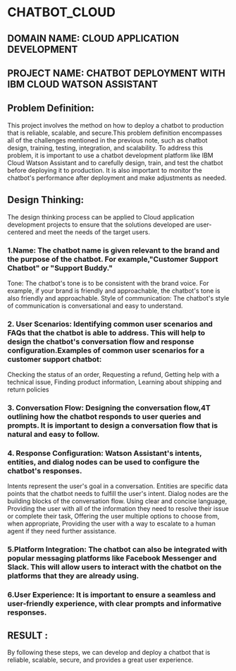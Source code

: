 # CHATBOT_CLOUD

## DOMAIN NAME: CLOUD APPLICATION DEVELOPMENT 
## PROJECT NAME: CHATBOT DEPLOYMENT WITH IBM CLOUD WATSON   ASSISTANT

## Problem Definition:
This project involves the method on how to deploy a chatbot to production that is reliable, scalable, and secure.This problem definition encompasses all of the challenges mentioned in the previous note, such as chatbot design, training, testing, integration, and scalability.
To address this problem, it is important to use a chatbot development platform like IBM Cloud Watson Assistant and to carefully design, train, and test the chatbot before deploying it to production. It is also important to monitor the chatbot's performance after deployment and make adjustments as needed.

## Design Thinking: 
The design thinking process can be applied to Cloud application development projects to ensure that the solutions developed are user-centered and meet the needs of the target users.
### 1.Name: The chatbot name is given relevant to the  brand and the purpose of the chatbot. For example,"Customer Support Chatbot" or "Support Buddy."
Tone: The chatbot's tone is to be consistent with the brand voice. For example, if your brand is friendly and approachable, the chatbot's tone is also friendly and approachable.
Style of communication: The chatbot's style of communication is conversational and easy to understand.
### 2. User Scenarios: Identifying common user scenarios and FAQs that the chatbot is able to address. This will help to design the chatbot's conversation flow and response configuration.Examples of common user scenarios for a customer support chatbot:
Checking the status of an order, Requesting a refund, Getting help with a technical issue, Finding product information, Learning about shipping and return policies
### 3. Conversation Flow: Designing the conversation flow,4T outlining how the chatbot responds to user queries and prompts. It is important to design a conversation flow that is natural and easy to follow.
### 4. Response Configuration: Watson Assistant's intents, entities, and dialog nodes can be used to configure the chatbot's responses.
Intents represent the user's goal in a conversation. Entities are specific data points that the chatbot needs to fulfill the user's intent. Dialog nodes are the building blocks of the conversation flow.
Using clear and concise language, Providing the user with all of the information they need to resolve their issue or complete their task, Offering the user multiple options to choose from, when appropriate, Providing the user with a way to escalate to a human agent if they need further assistance.
### 5.Platform Integration: The chatbot can also be integrated with popular messaging platforms like Facebook Messenger and Slack. This will allow users to interact with the chatbot on the platforms that they are already using.
### 6.User Experience: It is important to ensure a seamless and user-friendly experience, with clear prompts and informative responses.

## RESULT :
By following these steps, we can develop and deploy a chatbot that is reliable, scalable, secure, and provides a great user experience.


